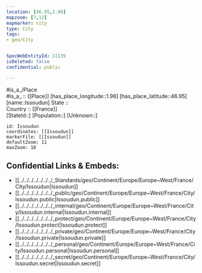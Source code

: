 ```yaml
---
location: [46.95,1.98] 
mapzoom: [7,12] 
mapmarker: city 
type: City
tags:
- geo/City


SpocWebEntityId: 31139
isDeleted: false
confidential: public

---
```

#is_a_/Place  
#is_a_ :: [[Place]] 
[has_place_longitude::1.98] 
[has_place_latitude::46.95] 
[name::Issoudun] 
State ::  
Country :: [[France]]  
[StateId::] 
[Population::] 
[Unknown::] 


```leaflet
id: Issoudun
coordinates: [[Issoudun]] 
markerFile: [[Issoudun]] 
defaultZoom: 11 
maxZoom: 18
```


## Confidential Links & Embeds: 
- [[../../../../../../../_Standards/geo/Continent/Europe/Europe~West/France/City/Issoudun|Issoudun]] 
- [[../../../../../../../_public/geo/Continent/Europe/Europe~West/France/City/Issoudun.public|Issoudun.public]] 
- [[../../../../../../../_internal/geo/Continent/Europe/Europe~West/France/City/Issoudun.internal|Issoudun.internal]] 
- [[../../../../../../../_protect/geo/Continent/Europe/Europe~West/France/City/Issoudun.protect|Issoudun.protect]] 
- [[../../../../../../../_private/geo/Continent/Europe/Europe~West/France/City/Issoudun.private|Issoudun.private]] 
- [[../../../../../../../_personal/geo/Continent/Europe/Europe~West/France/City/Issoudun.personal|Issoudun.personal]] 
- [[../../../../../../../_secret/geo/Continent/Europe/Europe~West/France/City/Issoudun.secret|Issoudun.secret]] 
